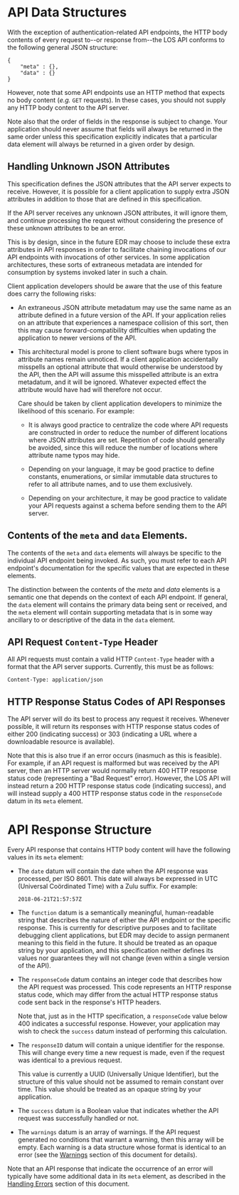 # API Data Structures

With the exception of authentication-related API endpoints,
the HTTP body contents of every request to--or response
from--the LOS API conforms to the following general JSON structure:

```
{
    "meta" : {},
    "data" : {}
}
```

However, note that some API endpoints use an HTTP method that
expects no body content (_e.g._ `GET` requests). In these cases,
you should not supply any HTTP body content to the API server.

Note also that the order of fields in the response is subject
to change. Your application should never assume that fields will
always be returned in the same order unless this specification
explicitly indicates that a particular data element will always
be returned in a given order by design.

## Handling Unknown JSON Attributes

This specification defines the JSON attributes that the
API server expects to receive. However, it is possible
for a client application to supply extra JSON attributes
in addition to those that are defined in this
specification.

If the API server receives any unknown JSON attributes,
it will ignore them, and continue processing the request
without considering the presence of these unknown
attributes to be an error.

This is by design, since in the future EDR may choose
to include these extra attributes in API responses in
order to facilitate chaining invocations of our API
endpoints with invocations of other services. In some
application architectures, these sorts of extraneous
metadata are intended for consumption by systems
invoked later in such a chain.

Client application developers should be aware that the
use of this feature does carry the following risks:

* An extraneous JSON attribute metadatum may use the
  same name as an attribute defined in a future version
  of the API. If your application relies on an attribute
  that experiences a namespace collision of this sort,
  then this may cause forward-compatibility difficulties
  when updating the application to newer versions of the
  API.
  
* This architectural model is prone to client software
  bugs where typos in attribute names remain unnoticed.
  If a client application accidentally misspells an
  optional attribute that would otherwise be understood
  by the API, then the API will assume this misspelled
  attribute is an extra metadatum, and it will be ignored.
  Whatever expected effect the attribute would have had
  will therefore not occur.
  
  Care should be taken by client application developers
  to minimize the likelihood of this scenario. For example:
  
  * It is always good practice to centralize the code
    where API requests are constructed in order to
    reduce the number of different locations where JSON
    attributes are set. Repetition of code should
    generally be avoided, since this will reduce the
    number of locations where attribute name typos
    may hide.
    
  * Depending on your language, it may be good practice
    to define constants, enumerations, or similar
    immutable data structures to refer to all attribute
    names, and to use them exclusively.
    
  * Depending on your architecture, it may be good
    practice to validate your API requests against a
    schema before sending them to the API server.

## Contents of the `meta` and `data` Elements.

The contents of the `meta` and `data` elements will always be
specific to the individual API endpoint being invoked. As such,
you must refer to each API endpoint's documentation for the
specific values that are expected in these elements. 

The distinction between the contents of the _meta_ and _data_
elements is a semantic one that depends on the context of each
API endpoint. If general, the `data` element will contains the
primary data being sent or received, and the `meta` element will
contain supporting metadata that is in some way ancillary to
or descriptive of the data in the `data` element.

## API Request `Content-Type` Header

All API requests must contain a valid HTTP `Content-Type` header
with a format that the API server supports. Currently, this must
be as follows:

    Content-Type: application/json

## HTTP Response Status Codes of API Responses

The API server will do its best to process any request it
receives. Whenever possible, it will return its responses
with HTTP response status codes of either 200 (indicating
success) or 303 (indicating a URL where a downloadable
resource is available).

Note that this is also true if an error occurs (inasmuch as
this is feasible). For example, if an API request is
malformed but was received by the API server, then an HTTP
server would normally return 400 HTTP response status code
(representing a "Bad Request" error). However, the LOS API
will instead return a 200 HTTP response status code (indicating
success), and will instead supply a 400 HTTP response status
code in the `responseCode` datum in its `meta` element. 

# API Response Structure

Every API response that contains HTTP body content will have
the following values in its `meta` element:

* The `date` datum will contain the date when the API response
  was processed, per ISO 8601. This date will always be
  expressed in UTC (Universal Coördinated Time) with a Zulu
  suffix. For example:
  
      2018-06-21T21:57:57Z
  
* The `function` datum is a semantically meaningful,
  human-readable string that describes the nature of either
  the API endpoint or the specific response. This is currently
  for descriptive purposes and to facilitate debugging client
  applications, but EDR may decide to assign permanent meaning
  to this field in the future. It should be treated as an
  opaque string by your application, and this specification
  neither defines its values nor guarantees they will not
  change (even within a single version of the API).
  
* The `responseCode` datum contains an integer code that
  describes how the API request was processed. This code
  represents an HTTP response status code, which may differ
  from the actual HTTP response status code sent back in the
  response's HTTP headers.
  
  Note that, just as in the HTTP specification, a `responseCode`
  value below 400 indicates a successful response. However,
  your application may wish to check the `success` datum instead
  of performing this calculation.
   
* The `responseID` datum will contain a unique identifier for
  the response. This will change every time a new request is
  made, even if the request was identical to a previous request.
  
  This value is currently a UUID (Universally Unique Identifier),
  but the structure of this value should not be assumed to
  remain constant over time. This value should be treated as an
  opaque string by your application.
  
* The `success` datum is a Boolean value that indicates whether
  the API request was successfully handled or not.
  
* The `warnings` datum is an array of warnings. If the API
  request generated no conditions that warrant a warning,
  then this array will be empty. Each warning is a data
  structure whose format is identical to an error (see the
  [Warnings](error-handling/warnings.md) section of this
  document for details).

Note that an API response that indicate the occurrence of an
error will typically have some additional data in its `meta`
element, as described in the
[Handling Errors](error-handling/errors.md) section of this
document. 
